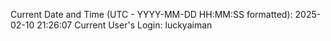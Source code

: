 Current Date and Time (UTC - YYYY-MM-DD HH:MM:SS formatted): 2025-02-10 21:26:07
Current User's Login: luckyaiman
